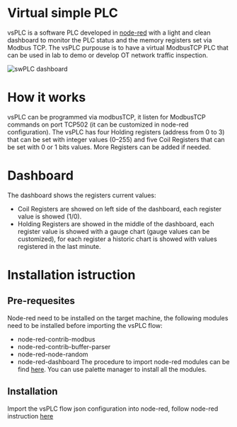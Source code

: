 # Virtual simple PLC
vsPLC is a software PLC developed in [node-red](https://nodered.org/) with a light and clean dashboard to monitor the PLC status and the memory registers set via Modbus TCP.
The vsPLC purpouse is to have a virtual ModbusTCP PLC that can be used in lab to demo or develop OT network traffic inspection. 

![swPLC dashboard](https://github.com/br1pro/swPLC/blob/main/Pictures/swPLC_dashboard.png)

# How it works
vsPLC can be programmed via modbusTCP, it listen for ModbusTCP commands on port TCP502 (it can be customized in node-red configuration). 
The vsPLC has four Holding registers (address from 0 to 3) that can be set with integer values (0–255) and five Coil Registers that can be set with 0 or 1 bits values.
More Registers can be added if needed.

# Dashboard
The dashboard shows the registers current values:
- Coil Registers are showed on left side of the dashboard, each register value is showed (1/0).
- Holding Registers are showed in the middle of the dashboard, each register value is showed with a gauge chart (gauge values can be customized), for each register a historic chart is showed with values registered in the last minute.

# Installation istruction
## Pre-requesites
Node-red need to be installed on the target machine, the following modules need to be installed before importing the vsPLC flow:
- node-red-contrib-modbus
- node-red-contrib-buffer-parser
- node-red-node-random
- node-red-dashboard
The procedure to import node-red modules can be find [here](https://nodered.org/docs/user-guide/editor/palette/manager). You can use palette manager to install all the modules. 
## Installation
Import the vsPLC flow json configuration into node-red, follow node-red instruction [here](https://nodered.org/docs/user-guide/editor/workspace/import-export)



